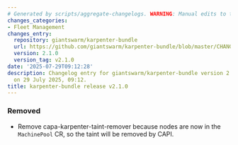 ```yaml
---
# Generated by scripts/aggregate-changelogs. WARNING: Manual edits to this files will be overwritten.
changes_categories:
- Fleet Management
changes_entry:
  repository: giantswarm/karpenter-bundle
  url: https://github.com/giantswarm/karpenter-bundle/blob/master/CHANGELOG.md#210---2025-07-29
  version: 2.1.0
  version_tag: v2.1.0
date: '2025-07-29T09:12:28'
description: Changelog entry for giantswarm/karpenter-bundle version 2.1.0, published
  on 29 July 2025, 09:12.
title: karpenter-bundle release v2.1.0
---
```


### Removed
- Remove capa-karpenter-taint-remover because nodes are now in the `MachinePool` CR, so the taint will be removed by CAPI.
